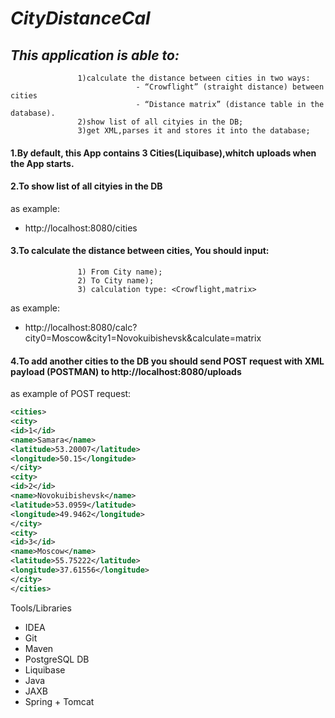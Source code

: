 # *CityDistanceCal* 

## *This application  is able to:*
                   1)calculate the distance between cities in two ways:
                                - “Crowflight” (straight distance) between cities 
                                - “Distance matrix” (distance table in the database).  
                   2)show list of all cityies in the DB;                            
                   3)get XML,parses it and stores it into the database;
 #### 1.By default, this App contains 3 Cities(Liquibase),whitch uploads when the App starts.

 #### 2.To show list of all cityies in the DB 
 as example: 
 - http://localhost:8080/cities

 #### 3.To calculate the distance between cities, You should input:
                   1) From City name);
                   2) To City name); 
                   3) calculation type: <Crowflight,matrix>
 as example:
 - http://localhost:8080/calc?city0=Moscow&city1=Novokuibishevsk&calculate=matrix

 #### 4.To add another cities to the DB you should send POST request with XML payload (POSTMAN) to http://localhost:8080/uploads

 as example of POST request:
 ```xml
 <cities>
<city>
<id>1</id>
<name>Samara</name>
<latitude>53.20007</latitude>
<longitude>50.15</longitude>
</city>
<city>
<id>2</id>
<name>Novokuibishevsk</name>
<latitude>53.0959</latitude>
<longitude>49.9462</longitude>
</city>
<city>
<id>3</id>
<name>Moscow</name>
<latitude>55.75222</latitude>
<longitude>37.61556</longitude>
</city>
</cities> 
```                              
                              
                              
                                                   
                              
Tools/Libraries
-	IDEA
-	Git
-	Maven
-	PostgreSQL DB
-	Liquibase
-	Java 
-	JAXB
-	Spring + Tomcat
                              
                              
